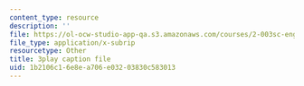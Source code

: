 ```yaml
---
content_type: resource
description: ''
file: https://ol-ocw-studio-app-qa.s3.amazonaws.com/courses/2-003sc-engineering-dynamics-fall-2011/1b2106c16e8ea706e03203830c583013_lFedznDnPZc.srt
file_type: application/x-subrip
resourcetype: Other
title: 3play caption file
uid: 1b2106c1-6e8e-a706-e032-03830c583013
---
```

